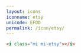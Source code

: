 ```yaml
---
layout: icons
iconname: etsy
unicode: EFDD
permalink: /icon/etsy/
---
```


``` html
<i class="mi mi-etsy"></i>
```
